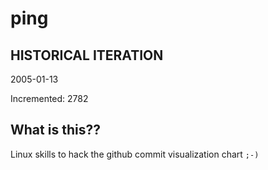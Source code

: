 # ping

## HISTORICAL ITERATION
2005-01-13

Incremented: 2782

## What is this?? 
Linux skills to hack the github commit visualization chart `;-)`
